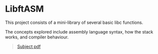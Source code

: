 # LibftASM

This project consists of a mini-library of several basic libc functions.

The concepts explored include assembly language syntax, how the stack works, and compiler behaviour.

> [Subject pdf](https://github.com/Caruychen/42Cursus/blob/main/pdf/libft-asm.en.pdf)


